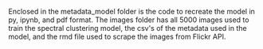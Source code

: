 Enclosed in the metadata_model folder is the code to recreate the model in py, ipynb, and pdf format. The images folder has all 5000 images used to train the spectral clustering model, the csv's of the metadata used in the model, and the rmd file used to scrape the images from Flickr API.
